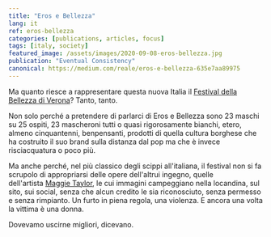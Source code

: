```yaml
---
title: "Eros e Bellezza"
lang: it
ref: eros-bellezza
categories: [publications, articles, focus]
tags: [italy, society]
featured_image: /assets/images/2020-09-08-eros-bellezza.jpg
publication: "Eventual Consistency"
canonical: https://medium.com/reale/eros-e-bellezza-635e7aa89975
---
```


Ma quanto riesce a rappresentare questa nuova Italia il [Festival della Bellezza di Verona](https://festivalbellezza.it/)? Tanto, tanto.

Non solo perché a pretendere di parlarci di Eros e Bellezza sono 23 maschi su 25 ospiti, 23 mascheroni tutti o quasi rigorosamente bianchi, etero, almeno cinquantenni, benpensanti, prodotti di quella cultura borghese che ha costruito il suo brand sulla distanza dal pop ma che è invece risciacquatura o poco più.

Ma anche perché, nel più classico degli scippi all'italiana, il festival non si fa scrupolo di appropriarsi delle opere dell'altrui ingegno, quelle dell'artista [Maggie Taylor](https://en.wikipedia.org/wiki/Maggie_Taylor), le cui immagini campeggiano nella locandina, sul sito, sui social, senza che alcun credito le sia riconosciuto, senza permesso e senza rimpianto. Un furto in piena regola, una violenza. E ancora una volta la vittima è una donna.

Dovevamo uscirne migliori, dicevano.
